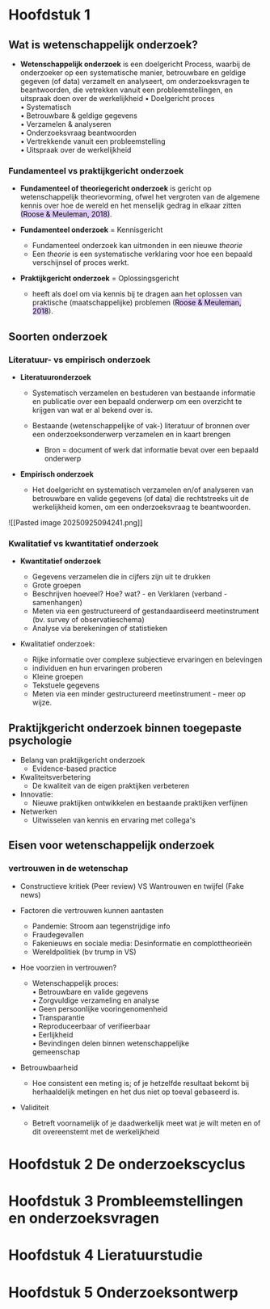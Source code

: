 # Hoofdstuk 1 
## Wat is wetenschappelijk onderzoek?
- **Wetenschappelijk onderzoek** is een doelgericht Process, waarbij de onderzoeker op een systematische manier, betrouwbare en geldige gegeven (of data) verzamelt en analyseert, om onderzoeksvragen te beantwoorden, die vetrekken vanuit een probleemstellingen, en uitspraak doen over de werkelijkheid
	• Doelgericht proces  
	• Systematisch  
	• Betrouwbare & geldige gegevens  
	• Verzamelen & analyseren  
	• Onderzoeksvraag beantwoorden  
	• Vertrekkende vanuit een probleemstelling  
	• Uitspraak over de werkelijkheid

### Fundamenteel vs praktijkgericht onderzoek
- **Fundamenteel of theoriegericht onderzoek** is gericht op wetenschappelijk theorievorming, ofwel het vergroten van de algemene kennis over hoe de wereld en het menselijk gedrag in elkaar zitten <mark style="background: #D2B3FFA6;">(Roose & Meuleman, 2018)</mark>.

- **Fundamenteel onderzoek** = Kennisgericht
	- Fundamenteel onderzoek kan uitmonden in een nieuwe *theorie*
	- Een *theorie* is een systematische verklaring voor hoe een bepaald verschijnsel of proces werkt.

- **Praktijkgericht onderzoek** = Oplossingsgericht
	- heeft als doel om via kennis bij te dragen aan het oplossen van praktische (maatschappelijke) problemen (<mark style="background: #D2B3FFA6;">Roose & Meuleman, 2018</mark>).

## Soorten onderzoek

### Literatuur- vs empirisch onderzoek
- **Literatuuronderzoek**
	- Systematisch verzamelen en bestuderen van bestaande informatie en publicatie over een bepaald onderwerp om een overzicht te krijgen van wat er al bekend over is.

	- Bestaande (wetenschappelijke of vak-) literatuur of bronnen over een onderzoeksonderwerp verzamelen en in kaart brengen
		- Bron = document of werk dat informatie bevat over een bepaald onderwerp

- **Empirisch onderzoek**
	- Het doelgericht en systematisch verzamelen en/of analyseren van betrouwbare en valide gegevens (of data) die rechtstreeks uit de werkelijkheid komen, om een onderzoeksvraag te beantwoorden.

![[Pasted image 20250925094241.png]]

### Kwalitatief vs kwantitatief onderzoek
- **Kwantitatief onderzoek**
	- Gegevens verzamelen die in cijfers zijn uit te drukken
	- Grote groepen
	- Beschrijven hoeveel? Hoe? wat? - en Verklaren (verband - samenhangen)
	- Meten via een gestructureerd of gestandaardiseerd meetinstrument (bv. survey of  observatieschema)
	- Analyse via berekeningen of statistieken

- Kwalitatief onderzoek: 
	- Rijke informatie over complexe subjectieve ervaringen en belevingen
	- individuen en hun ervaringen proberen 
	- Kleine groepen
	- Tekstuele gegevens
	- Meten via een minder gestructureerd meetinstrument - meer op wijze.

## Praktijkgericht onderzoek binnen toegepaste psychologie   
- Belang van praktijkgericht onderzoek
	- Evidence-based practice
- Kwaliteitsverbetering
	- De kwaliteit van de eigen praktijken verbeteren
- Innovatie: 
	- Nieuwe praktijken ontwikkelen en bestaande praktijken verfijnen
- Netwerken
	- Uitwisselen van kennis en ervaring met collega's


## Eisen voor  wetenschappelijk onderzoek
### vertrouwen in de wetenschap
- Constructieve kritiek (Peer review) VS Wantrouwen en twijfel (Fake news)

- Factoren die vertrouwen kunnen aantasten
	- Pandemie: Stroom aan tegenstrijdige info
	- Fraudegevallen
	- Fakenieuws en sociale media: Desinformatie en complottheorieën
	- Wereldpolitiek (bv trump in VS)

- Hoe voorzien in vertrouwen? 
	- Wetenschappelijk proces:  
		• Betrouwbare en valide gegevens  
		• Zorgvuldige verzameling en analyse  
		• Geen persoonlijke vooringenomenheid  
		• Transparantie  
		• Reproduceerbaar of verifieerbaar  
		• Eerlijkheid  
		• Bevindingen delen binnen wetenschappelijke  
		gemeenschap

- Betrouwbaarheid
	- Hoe consistent een meting is; of je hetzelfde resultaat bekomt bij herhaaldelijk metingen en het dus niet op toeval gebaseerd is.
- Validiteit
	- Betreft voornamelijk of je daadwerkelijk meet wat je wilt meten en of dit overeenstemt met de werkelijkheid

# Hoofdstuk 2 De onderzoekscyclus
# Hoofdstuk 3 Prombleemstellingen en onderzoeksvragen
# Hoofdstuk 4 Lieratuurstudie
# Hoofdstuk 5 Onderzoeksontwerp